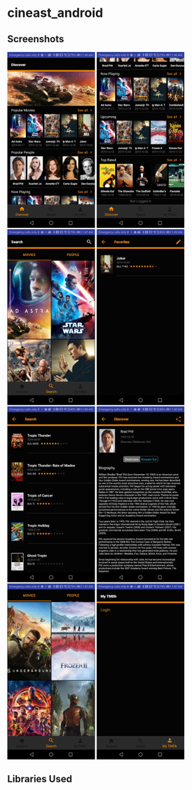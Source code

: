 # cineast_android



## Screenshots

<img src="screenshots/Screenshot_20200101-014642.jpg" width="200"> <img src="screenshots/Screenshot_20200101-014651.jpg" width="200"> <img src="screenshots/Screenshot_20200101-014702.jpg" width="200"> <img src="screenshots/Screenshot_20200101-014924.jpg" width="200"> <img src="screenshots/Screenshot_20200101-015015.jpg" width="200">  <img src="screenshots/Screenshot_20200101-015050.jpg" width="200"> <img src="screenshots/Screenshot_20200101-014722.jpg" width="200"> <img src="screenshots/Screenshot_20200101-014737.jpg" width="200">















## Libraries Used
